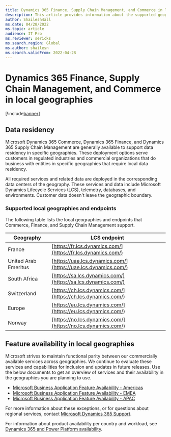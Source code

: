 ```yaml
---
title: Dynamics 365 Finance, Supply Chain Management, and Commerce in local geographies
description: This article provides information about the supported geographies and endpoints for Microsoft Dynamics 365 Commerce, Dynamics 365 Finance, and Dynamics 365 Supply Chain Management.
author: Shailesh4all
ms.date: 04/28/2022
ms.topic: article
audience: IT Pro
ms.reviewer: sericks
ms.search.region: Global
ms.author: shailesn
ms.search.validFrom: 2022-04-28
---
```


# Dynamics 365 Finance, Supply Chain Management, and Commerce in local geographies

[!include[banner](../includes/banner.md)]

## Data residency

Microsoft Dynamics 365 Commerce, Dynamics 365 Finance, and Dynamics 365 Supply Chain Management are generally available to support data residency in specific geographies. These deployment options serve customers in regulated industries and commercial organizations that do business with entities in specific geographies that require local data residency.

All required services and related data are deployed in the corresponding data centers of the geography. These services and data include Microsoft Dynamics Lifecycle Services (LCS), telemetry, databases, and environments. Customer data doesn't leave the geographic boundary.

### Supported local geographies and endpoints

The following table lists the local geographies and endpoints that Commerce, Finance, and Supply Chain Management support.

| Geography | LCS endpoint |
|-----------|--------------|
| France | [https://fr.lcs.dynamics.com/](https://fr.lcs.dynamics.com/) |
| United Arab Emeritus | [https://uae.lcs.dynamics.com/](https://uae.lcs.dynamics.com/) |
| South Africa | [https://sa.lcs.dynamics.com/](https://sa.lcs.dynamics.com/) |
| Switzerland | [https://ch.lcs.dynamics.com/](https://ch.lcs.dynamics.com/) |
| Europe | [https://eu.lcs.dynamics.com/](https://eu.lcs.dynamics.com/) |
| Norway | [https://no.lcs.dynamics.com/](https://no.lcs.dynamics.com/) |

## Feature availability in local geographies

Microsoft strives to maintain functional parity between our commercially available services across geographies. We continue to evaluate these services and capabilities for inclusion and updates in future releases. Use the below documents to get an overview of services and their availability in the geographies you are planning to use. 

*	[Microsoft Business Application Feature Availability - Americas](https://aka.ms/bapfunctionalparityamericas)
*	[Microsoft Business Application Feature Availability - EMEA](https://aka.ms/bapfunctionalparityemea)
*	[Microsoft Business Application Feature Availability - APAC](https://aka.ms/bapfunctionalparityapac)

For more information about these exceptions, or for questions about regional services, contact [Microsoft Dynamics 365 Support](https://dynamics.microsoft.com/support/).

For information about product availability per country and workload, see [Dynamics 365 and Power Platform availability](https://dynamics.microsoft.com/availability-reports/).

